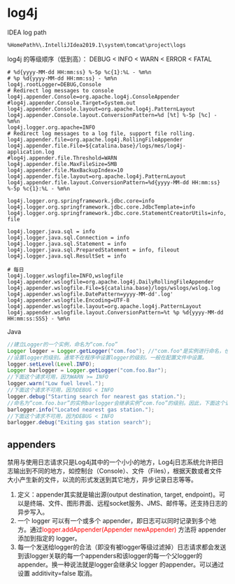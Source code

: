 # log4j

IDEA log path

```
%HomePath%\.IntelliJIdea2019.1\system\tomcat\project\logs
```

log4j 的等级顺序（低到高）： DEBUG < INFO < WARN < ERROR < FATAL

```properties
# %d{yyyy-MM-dd HH:mm:ss} %-5p %c{1}:%L - %m%n
# %p %d{yyyy-MM-dd HH:mm:ss} - %m%n
log4j.rootLogger=DEBUG,Console
# Redirect log messages to console
log4j.appender.Console=org.apache.log4j.ConsoleAppender
#log4j.appender.Console.Target=System.out
log4j.appender.Console.layout=org.apache.log4j.PatternLayout
log4j.appender.Console.layout.ConversionPattern=%d [%t] %-5p [%c] - %m%n
log4j.logger.org.apache=INFO
# Redirect log messages to a log file, support file rolling.
log4j.appender.file=org.apache.log4j.RollingFileAppender
log4j.appender.file.File=${catalina.base}/logs/mes/log4j-application.log
#log4j.appender.file.Threshold=WARN 
log4j.appender.file.MaxFileSize=5MB
log4j.appender.file.MaxBackupIndex=10
log4j.appender.file.layout=org.apache.log4j.PatternLayout
log4j.appender.file.layout.ConversionPattern=%d{yyyy-MM-dd HH:mm:ss} %-5p %c{1}:%L - %m%n

log4j.logger.org.springframework.jdbc.core=info
log4j.logger.org.springframework.jdbc.core.JdbcTemplate=info
log4j.logger.org.springframework.jdbc.core.StatementCreatorUtils=info, file

log4j.logger.java.sql = info
log4j.logger.java.sql.Connection = info
log4j.logger.java.sql.Statement = info
log4j.logger.java.sql.PreparedStatement = info, fileout
log4j.logger.java.sql.ResultSet = info

# 每日
log4j.logger.wslogfile=INFO,wslogfile
log4j.appender.wslogfile=org.apache.log4j.DailyRollingFileAppender
log4j.appender.wslogfile.File=${catalina.base}/logs/wslogs/wslog.log
log4j.appender.wslogfile.DatePattern=yyyy-MM-dd'.log'
log4j.appender.wslogfile.Encoding=UTF-8
log4j.appender.wslogfile.layout=org.apache.log4j.PatternLayout
log4j.appender.wslogfile.layout.ConversionPattern=%t %p %d{yyyy-MM-dd HH:mm:ss:SSS} - %m%n
```

Java

```java
//建立Logger的一个实例，命名为“com.foo”
Logger logger = Logger.getLogger("com.foo"); //"com.foo"是实例进行命名，也可以任意
//设置logger的级别。通常不在程序中设置logger的级别。一般在配置文件中设置。
logger.setLevel(Level.INFO);
Logger barlogger = Logger.getLogger("com.foo.Bar");
//下面这个请求可用，因为WARN >= INFO
logger.warn("Low fuel level.");
//下面这个请求不可用，因为DEBUG < INFO
logger.debug("Starting search for nearest gas station.");
//命名为“com.foo.bar”的实例barlogger会继承实例“com.foo”的级别。因此，下面这个请求可用，因为INFO >= INFO
barlogger.info("Located nearest gas station.");
//下面这个请求不可用，因为DEBUG < INFO
barlogger.debug("Exiting gas station search");
```

## appenders

禁用与使用日志请求只是Log4j其中的一个小小的地方，Log4j日志系统允许把日志输出到不同的地方，如控制台（Console）、文件（Files），根据天数或者文件大小产生新的文件，以流的形式发送到其它地方，异步记录日志等等。

1. 定义：appender其实就是输出源(output destination, target, endpoint)。可以是终端、文件、图形界面、远程socket服务、JMS、邮件等。还支持日志的异步写入。
2. 一个 logger 可以有一个或多个 appender，即日志可以同时记录到多个地方。通过<span style="color:red">logger.addAppender(Appender newAppender)</span> 方法将 appender 添加到指定的 logger。
3. 每一个发送给logger的合法（即没有被logger等级过滤掉）日志请求都会发送到该logger关联的每一个appenders和该logger的每一个父logger的appender。换一种说法就是logger会继承父 logger 的appender。可以通过设置 additivity=false 取消。


